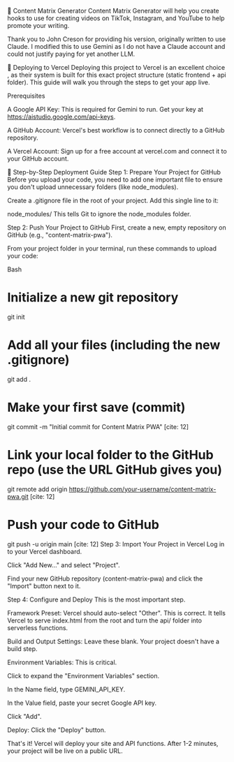 🎯 Content Matrix Generator
Content Matrix Generator will help you create hooks to use for creating videos on TikTok, Instagram, and YouTube to help promote your writing.

Thank you to John Creson for providing his version, originally written to use Claude.  I modified this to use Gemini as I do not have a Claude account and could not justify paying for yet another LLM.

🚀 Deploying to Vercel
Deploying this project to Vercel is an excellent choice , as their system is built for this exact project structure (static frontend + api folder). This guide will walk you through the steps to get your app live.


Prerequisites 


A Google API Key: This is required for Gemini to run. Get your key at https://aistudio.google.com/api-keys.



A GitHub Account: Vercel's best workflow is to connect directly to a GitHub repository.


A Vercel Account: Sign up for a free account at vercel.com and connect it to your GitHub account.

🚀 Step-by-Step Deployment Guide
Step 1: Prepare Your Project for GitHub
Before you upload your code, you need to add one important file to ensure you don't upload unnecessary folders (like node_modules).

Create a .gitignore file in the root of your project. Add this single line to it:


node_modules/
This tells Git to ignore the node_modules folder.

Step 2: Push Your Project to GitHub
First, create a new, empty repository on GitHub (e.g., "content-matrix-pwa").

From your project folder in your terminal, run these commands to upload your code:

Bash

# Initialize a new git repository
git init

# Add all your files (including the new .gitignore)
git add . 

# Make your first save (commit)
git commit -m "Initial commit for Content Matrix PWA" [cite: 12]

# Link your local folder to the GitHub repo (use the URL GitHub gives you)
git remote add origin https://github.com/your-username/content-matrix-pwa.git [cite: 12]

# Push your code to GitHub
git push -u origin main [cite: 12]
Step 3: Import Your Project in Vercel
Log in to your Vercel dashboard.

Click "Add New..." and select "Project".

Find your new GitHub repository (content-matrix-pwa) and click the "Import" button next to it.

Step 4: Configure and Deploy
This is the most important step.


Framework Preset: Vercel should auto-select "Other". This is correct. It tells Vercel to serve index.html from the root and turn the api/ folder into serverless functions.




Build and Output Settings: Leave these blank. Your project doesn't have a build step.


Environment Variables: This is critical.

Click to expand the "Environment Variables" section.

In the Name field, type GEMINI_API_KEY.

In the Value field, paste your secret Google API key.

Click "Add".


Deploy: Click the "Deploy" button.

That's it! Vercel will deploy your site and API functions. After 1-2 minutes, your project will be live on a public URL.
